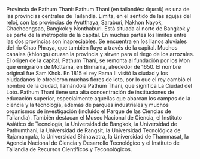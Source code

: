 Provincia de Pathum Thani: Pathum Thani (en tailandés: ปทุมธานี) es una de las provincias centrales de Tailandia. Limita, en el sentido de las agujas del reloj, con las provincias de Ayutthaya, Saraburi, Nakhon Nayok, Chachoengsao, Bangkok y Nonthaburi. Está situada al norte de Bangkok y es parte de la metrópolis de la capital. En muchas partes los límites entre las dos provincias son inapreciables. Se encuentra en los llanos aluviales del río Chao Phraya, que también fluye a través de la capital. Muchos canales (khlongs) cruzan la provincia y sirven para el riego de los arrozales. El origen de la capital, Pathum Thani, se remonta al fundación por los Mon que emigraron de Mottama, en Birmania, alrededor de 1650. El nombre original fue Sam Khok. En 1815 el rey Rama II visitó la ciudad y los ciudadanos le ofrecieron muchas flores de loto, por lo que el rey cambió el nombre de la ciudad, llamándola Pathum Thani, que significa La Ciudad del Loto. Pathum Thani tiene una alta concentración de instituciones de educación superior, especialmente aquellas que abarcan los campos de la ciencia y la tecnología, además de parques industriales y muchos organismos de investigación (incluido el Parque de las Ciencias de Tailandia). También destacan el Museo Nacional de Ciencia, el Instituto Asiático de Tecnología, la Universidad de Bangkok, la Universidad de Pathumthani, la Universidad de Rangsit, la Universidad Tecnológica de Rajamangala, la Universidad Shinawatra, la Universidad de Thammasat, la Agencia Nacional de Ciencia y Desarrollo Tecnológico y el Instituto de Tailandia de Recursos Científicos y Teconológicos.
